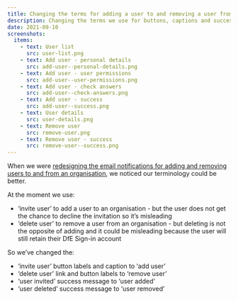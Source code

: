 ```yaml
---
title: Changing the terms for adding a user to and removing a user from an organisation
description: Changing the terms we use for buttons, captions and success messages when adding a user to and removing a user from an organisation
date: 2021-09-10
screenshots:
  items:
    - text: User list
      src: user-list.png
    - text: Add user - personal details
      src: add-user--personal-details.png
    - text: Add user - user permissions
      src: add-user--user-permissions.png
    - text: Add user - check answers
      src: add-user--check-answers.png
    - text: Add user - success
      src: add-user--success.png
    - text: User details
      src: user-details.png
    - text: Remove user
      src: remove-user.png
    - text: Remove user - success
      src: remove-user--success.png
---
```


When we were [redesigning the email notifications for adding and removing users to and from an organisation](/manage-teacher-training-applications/emailing-users-who-are-added-to-or-removed-from-an-organisation/), we noticed our terminology could be better.

At the moment we use:

- ‘invite user’ to add a user to an organisation - but the user does not get the chance to decline the invitation so it’s misleading
- ‘delete user’ to remove a user from an organisation - but deleting is not the opposite of adding and it could be misleading because the user will still retain their DfE Sign-in account

So we’ve changed the:

- ‘invite user’ button labels and caption to ‘add user’
- ‘delete user’ link and button labels to ‘remove user’
- ‘user invited’ success message to ‘user added’
- ‘user deleted’ success message to ‘user removed’
